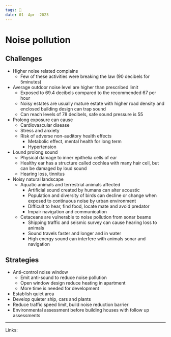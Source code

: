 ```yaml
---
tags: 🌱
date: 01--Apr--2023
---
```


# Noise pollution

## Challenges
- Higher noise related complains
    - Few of these activities were breaking the law (90 decibels for 5minutes)
- Average outdoor noise level are higher than prescribed limit
    - Exposed to 69.4 decibels compared to the recommended 67 per hour 
    - Noisy estates are usually mature estate with higher road density and enclosed building design can trap sound
    - Can reach levels of 78 decibels, safe sound pressure is 55
- Prolong exposure can cause
    - Cardiovascular disease
    - Stress and anxiety
    - Risk of adverse non-auditory health effects
        - Metabolic effect, mental health for long term
        - Hypertension
- Lound prolong sound
    - Physical damage to inner epithelia cells of ear
    - Healthy ear has a structure called cochlea with many hair cell, but can be damaged by loud sound
    - Hearing loss, tinnitus 
- Noisy natural landscape
    - Aquatic animals and terrestrial animals affected
        - Artificial sound created by humans can alter acoustic
        - Population and diversity of birds can decline or change when exposed to continuous noise by urban environment
        - Difficult to hear, find food, locate mate and avoid predator
        - Impair navigation and communication
    - Cetaceans are vulnerable to noise pollution from sonar beams
        - Shipping traffic and seismic survey can cause hearing loss to animals
        - Sound travels faster and longer and in water
        - High energy sound can interfere with animals sonar and navigation
## Strategies
- Anti-control noise window
    - Emit anti-sound to reduce noise pollution
    - Open window design reduce heating in apartment
    - More time is needed for development
- Establish quiet area
- Develop quieter ship, cars and plants
- Reduce traffic speed limit, build noise reduction barrier
- Environmental assessment before building houses with follow up assessments
---
Links: 